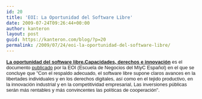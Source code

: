 ```yaml
---
id: 20
title: 'EOI: La Oportunidad del Software Libre'
date: 2009-07-24T09:26:44+00:00
author: kanteron
layout: post
guid: https://kanteron.com/blog/?p=20
permalink: /2009/07/24/eoi-la-oportunidad-del-software-libre/
---
```

<span style="font-family: sans-serif;font-size: small;line-height: normal" class="Apple-style-span"><a href="https://www.eoi.es/nw/Multimedia/publicacioneseoi/La_oportunidad_software_libre.pdf" title="https://www.eoi.es/nw/Multimedia/publicacioneseoi/La_oportunidad_software_libre.pdf" target="_blank"><strong style="padding: 0px;margin: 0px">La</strong> <strong style="padding: 0px;margin: 0px">oportunidad</strong> <strong style="padding: 0px;margin: 0px">del</strong> <strong style="padding: 0px;margin: 0px">software</strong> <strong style="padding: 0px;margin: 0px">libre.Capacidades,</strong> <strong style="padding: 0px;margin: 0px">derechos</strong> <strong style="padding: 0px;margin: 0px">e</strong> <strong style="padding: 0px;margin: 0px">innovación</strong></a> es el documento <a href="https://www.eoi.es/nw/publica/catalogopublicacionesresultados.asp?pmLinea_Tematica=2" title="https://www.eoi.es/nw/publica/catalogopublicacionesresultados.asp?pmLinea_Tematica=2" target="_blank">publicado</a> por la EOI (Escuela de Negocios del MIyC Español) en el que se concluye que "Con el respaldo adecuado, el software libre supone claros avances en la libertades individuales y en los derechos digitales, así como en el tejido productivo, en la innovación industrial y en la competitividad empresarial, Las inversiones públicas serán más rentables y más convincentes las políticas de cooperación".</span>